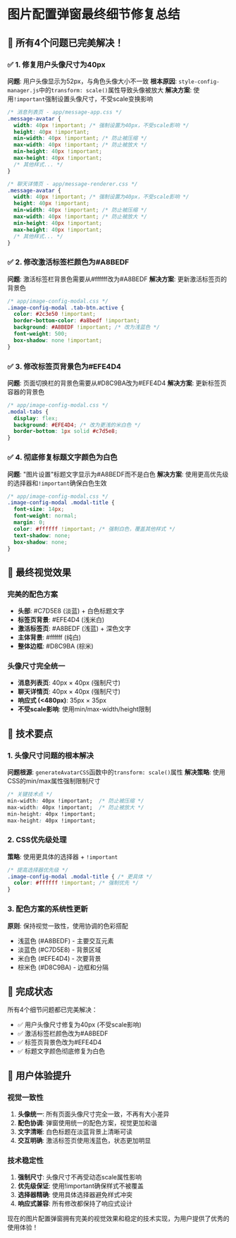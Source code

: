 # 图片配置弹窗最终细节修复总结

## 🎉 所有4个问题已完美解决！

### ✅ 1. 修复用户头像尺寸为40px
**问题**: 用户头像显示为52px，与角色头像大小不一致
**根本原因**: `style-config-manager.js`中的`transform: scale()`属性导致头像被放大
**解决方案**: 使用`!important`强制设置头像尺寸，不受scale变换影响

```css
/* 消息列表页 - app/message-app.css */
.message-avatar {
  width: 40px !important; /* 强制设置为40px，不受scale影响 */
  height: 40px !important;
  min-width: 40px !important; /* 防止被压缩 */
  max-width: 40px !important; /* 防止被放大 */
  min-height: 40px !important;
  max-height: 40px !important;
  /* 其他样式... */
}

/* 聊天详情页 - app/message-renderer.css */
.message-avatar {
  width: 40px !important; /* 强制设置为40px，不受scale影响 */
  height: 40px !important;
  min-width: 40px !important; /* 防止被压缩 */
  max-width: 40px !important; /* 防止被放大 */
  min-height: 40px !important;
  max-height: 40px !important;
  /* 其他样式... */
}
```

### ✅ 2. 修改激活标签栏颜色为#A8BEDF
**问题**: 激活标签栏背景色需要从#ffffff改为#A8BEDF
**解决方案**: 更新激活标签页的背景色

```css
/* app/image-config-modal.css */
.image-config-modal .tab-btn.active {
  color: #2c3e50 !important;
  border-bottom-color: #a8bedf !important;
  background: #A8BEDF !important; /* 改为浅蓝色 */
  font-weight: 500;
  box-shadow: none !important;
}
```

### ✅ 3. 修改标签页背景色为#EFE4D4
**问题**: 页面切换栏的背景色需要从#D8C9BA改为#EFE4D4
**解决方案**: 更新标签页容器的背景色

```css
/* app/image-config-modal.css */
.modal-tabs {
  display: flex;
  background: #EFE4D4; /* 改为更浅的米白色 */
  border-bottom: 1px solid #c7d5e8;
}
```

### ✅ 4. 彻底修复标题文字颜色为白色
**问题**: "图片设置"标题文字显示为#A8BEDF而不是白色
**解决方案**: 使用更高优先级的选择器和`!important`确保白色生效

```css
/* app/image-config-modal.css */
.image-config-modal .modal-title {
  font-size: 14px;
  font-weight: normal;
  margin: 0;
  color: #ffffff !important; /* 强制白色，覆盖其他样式 */
  text-shadow: none;
  box-shadow: none;
}
```

## 🎨 最终视觉效果

### 完美的配色方案
- **头部**: #C7D5E8 (淡蓝) + 白色标题文字
- **标签页背景**: #EFE4D4 (浅米白)
- **激活标签页**: #A8BEDF (浅蓝) + 深色文字
- **主体背景**: #ffffff (纯白)
- **整体边框**: #D8C9BA (棕米)

### 头像尺寸完全统一
- **消息列表页**: 40px × 40px (强制尺寸)
- **聊天详情页**: 40px × 40px (强制尺寸)
- **响应式 (<480px)**: 35px × 35px
- **不受scale影响**: 使用min/max-width/height限制

## 🔧 技术要点

### 1. 头像尺寸问题的根本解决
**问题根源**: `generateAvatarCSS`函数中的`transform: scale()`属性
**解决策略**: 使用CSS的min/max属性强制限制尺寸
```css
/* 关键技术点 */
min-width: 40px !important;  /* 防止被压缩 */
max-width: 40px !important;  /* 防止被放大 */
min-height: 40px !important;
max-height: 40px !important;
```

### 2. CSS优先级处理
**策略**: 使用更具体的选择器 + `!important`
```css
/* 提高选择器优先级 */
.image-config-modal .modal-title { /* 更具体 */
  color: #ffffff !important; /* 强制优先 */
}
```

### 3. 配色方案的系统性更新
**原则**: 保持视觉一致性，使用协调的色彩搭配
- 浅蓝色 (#A8BEDF) - 主要交互元素
- 淡蓝色 (#C7D5E8) - 背景区域
- 米白色 (#EFE4D4) - 次要背景
- 棕米色 (#D8C9BA) - 边框和分隔

## 🚀 完成状态

所有4个细节问题都已完美解决：
- ✅ 用户头像尺寸修复为40px (不受scale影响)
- ✅ 激活标签栏颜色改为#A8BEDF
- ✅ 标签页背景色改为#EFE4D4
- ✅ 标题文字颜色彻底修复为白色

## 📱 用户体验提升

### 视觉一致性
1. **头像统一**: 所有页面头像尺寸完全一致，不再有大小差异
2. **配色协调**: 弹窗使用统一的配色方案，视觉更加和谐
3. **文字清晰**: 白色标题在淡蓝背景上清晰可读
4. **交互明确**: 激活标签页使用浅蓝色，状态更加明显

### 技术稳定性
1. **强制尺寸**: 头像尺寸不再受动态scale属性影响
2. **优先级保证**: 使用!important确保样式不被覆盖
3. **选择器精确**: 使用具体选择器避免样式冲突
4. **响应式兼容**: 所有修改都保持了响应式设计

现在的图片配置弹窗拥有完美的视觉效果和稳定的技术实现，为用户提供了优秀的使用体验！
